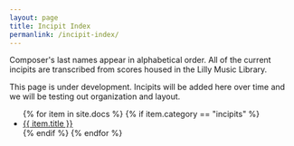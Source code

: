 ```yaml
---
layout: page
title: Incipit Index
permanlink: /incipit-index/
---
```


<div class="toc">
  <p>Composer's last names appear in alphabetical order. All of the current incipits are transcribed from scores housed in the Lilly Music Library.</p>
  <p>This page is under development. Incipits will be added here over time and we will be testing out organization and layout.</p>

<ul>
    {% for item in site.docs %}
      {% if item.category == "incipits" %}
        <li><a href="{{ item.url }}">{{ item.title }}
              </a>
    </li>
      {% endif %}
    {% endfor %}
</ul>
</div>
